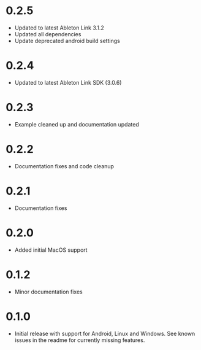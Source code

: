 # 0.2.5

- Updated to latest Ableton Link 3.1.2
- Updated all dependencies
- Update deprecated android build settings

# 0.2.4

- Updated to latest Ableton Link SDK (3.0.6)

# 0.2.3

- Example cleaned up and documentation updated

# 0.2.2

- Documentation fixes and code cleanup

# 0.2.1

- Documentation fixes

# 0.2.0

- Added initial MacOS support

# 0.1.2

- Minor documentation fixes

# 0.1.0

- Initial release with support for Android, Linux and Windows. See known issues in the readme for currently missing features.
